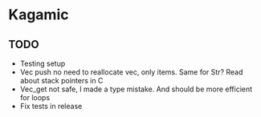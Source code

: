 # Kagamic

## TODO

- Testing setup
- Vec push no need to reallocate vec, only items. Same for Str? Read about stack pointers in C
- Vec_get not safe, I made a type mistake. And should be more efficient for loops
- Fix tests in release
